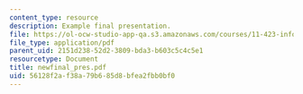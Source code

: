 ```yaml
---
content_type: resource
description: Example final presentation.
file: https://ol-ocw-studio-app-qa.s3.amazonaws.com/courses/11-423-information-and-communication-technologies-in-community-development-spring-2004/56128f2af38a79b685d8bfea2fbb0bf0_newfinal_pres.pdf
file_type: application/pdf
parent_uid: 2151d238-52d2-3809-bda3-b603c5c4c5e1
resourcetype: Document
title: newfinal_pres.pdf
uid: 56128f2a-f38a-79b6-85d8-bfea2fbb0bf0
---
```

